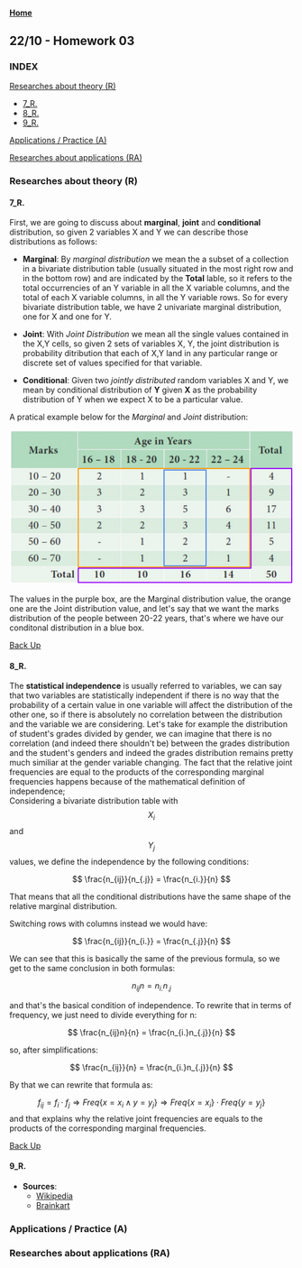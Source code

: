 <script src="https://cdn.mathjax.org/mathjax/latest/MathJax.js?config=TeX-AMS-MML_HTMLorMML" type="text/javascript"></script>

#### [Home](/index.md)

## 22/10 - Homework 03

### INDEX
[Researches about theory (R)](#researches-about-theory-r)
 - [7_R.](#7_r)
 - [8_R.](#8_r)
 - [9_R.](#9_r)
 
[Applications / Practice (A)](#applications--practice-a)

[Researches about applications (RA)](#researches-about-applications-ra)


### Researches about theory (R)  

#### 7_R. 
First, we are going to discuss about **marginal**, **joint** and **conditional** distribution, so given 2 variables X and Y we can describe those distributions as follows:
 - **Marginal**: By *marginal distribution* we mean the a subset of a collection in a bivariate distribution table (usually situated in the most right row and in the bottom row) and are indicated by the **Total** lable, so it refers to the total occurrencies of an Y variable in all the X variable columns, and the total of each X variable columns, in all the Y variable rows. So for every bivariate distribution table, we have 2 univariate marginal distribution, one for X and one for Y.

 - **Joint**: With *Joint Distribution* we mean all the single values contained in the X,Y cells, so given 2 sets of variables X, Y, the joint distribution is  probability ditribution that each of X,Y land in any particular range or discrete set of values specified for that variable.

 - **Conditional**: Given two *jointly distributed* 
random variables X and Y, we mean by conditional distribution of **Y** given **X** as the probability distribution of Y when we expect X to be a particular value.

A pratical example below for the *Marginal* and *Joint* distribution:

![Brainkart Example](/images/hw03/7_r.png)

The values in the purple box, are the Marginal distribution value, the orange one are the Joint distribution value, and let's say that we want the marks distribution of the people between 20-22 years, that's where we have our conditonal distribution in a blue box. 

[Back Up](#index)  

#### 8_R.  
The **statistical independence** is usually referred to variables, we can say that two variables are statistically independent if there is no way that the probability of a certain value in one variable will affect the distribution of the other one, so if there is absolutely no correlation between the distribution and the variable we are considering. Let's take for example the distribution of student's grades divided by gender, we can imagine that there is no correlation (and indeed there shouldn't be) between the grades distribution and the student's genders and indeed the grades distribution remains pretty much similiar at the gender variable changing. The fact that the relative joint frequencies are equal to the products of the corresponding marginal frequencies happens because of the mathematical definition of independence;  
Considering a bivariate distribution table with $$X_{i}$$ and $$Y_{j}$$ values, we define the independence by the following conditions:

$$
\frac{n_{ij}}{n_{.j}} = \frac{n_{i.}}{n}
$$

That means that all the conditional distributions have the same shape of the relative marginal distribution.

Switching rows with columns instead we would have:

$$
\frac{n_{ij}}{n_{i.}} = \frac{n_{.j}}{n}
$$

We can see that this is basically the same of the previous formula, so we get to the same conclusion in both formulas:

$$
n_{ij}n = n_{i.}n_{.j}
$$

and that's the basical condition of independence.
To rewrite that in terms of frequency, we just need to  divide everything for n:

$$
\frac{n_{ij}n}{n} = \frac{n_{i.}n_{.j}}{n}
$$

so, after simplifications:

$$
\frac{n_{ij}}{n} = \frac{n_{i.}n_{.j}}{n}
$$

By that we can rewrite that formula as:

$$
f_{ij} = f_{i}\cdot f_{j} \Rightarrow
Freq\left\{ x=x_{i} \wedge y=y_{j}\right\} \Rightarrow 
Freq\left\{x=x_{i}\right\} \cdot Freq\left\{ y=y_{j}\right\}
$$
and that explains why the relative joint frequencies are equals to the products of the corresponding marginal frequencies.

[Back Up](#index)

#### 9_R.



 - **Sources**:
    - [Wikipedia](https://en.wikipedia.org/wiki/Marginal_distribution)
    - [Brainkart](http://www.brainkart.com/article/Bivariate-Frequency-Distributions_35069)

### Applications / Practice (A)  

### Researches about applications (RA)
